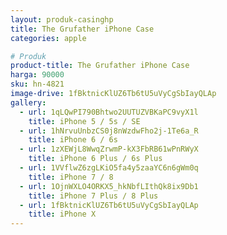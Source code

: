 ```yaml
---
layout: produk-casinghp
title: The Grufather iPhone Case
categories: apple

# Produk
product-title: The Grufather iPhone Case
harga: 90000
sku: hn-4821
image-drive: 1fBktnicKlUZ6Tb6tU5uVyCgSbIayQLAp
gallery:
  - url: 1qLQwPI790Bhtwo2UUTUZVBKaPC9vyX1l
    title: iPhone 5 / 5s / SE
  - url: 1hNrvuUnbzCS0j8nWzdwFho2j-1Te6a_R
    title: iPhone 6 / 6s
  - url: 1zXEWjL8WwqZrwmP-kX3FbRB61wPnRWyX
    title: iPhone 6 Plus / 6s Plus
  - url: 1VVflwZ6zgLKiO5fa4y5zaaYC6n6gWm0q
    title: iPhone 7 / 8
  - url: 1OjnWXLO4ORKX5_hkNbfLIthQk8ix9Db1
    title: iPhone 7 Plus / 8 Plus
  - url: 1fBktnicKlUZ6Tb6tU5uVyCgSbIayQLAp
    title: iPhone X
---
```

